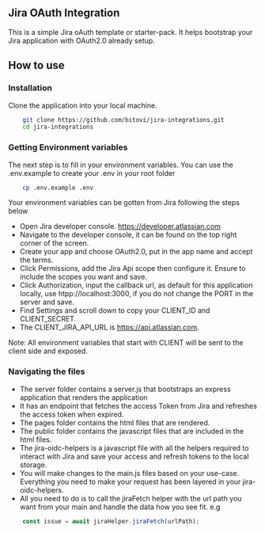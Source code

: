 ## Jira OAuth Integration

This is a simple Jira oAuth template or starter-pack. It helps bootstrap your Jira application with OAuth2.0 already setup.


## How to use

### Installation
Clone the application into your local machine.
```sh
    git clone https://github.com/bitovi/jira-integrations.git
    cd jira-integrations
```

### Getting Environment variables
The next step is to fill in your environment variables. You can use the .env.example to create your .env in your root folder
```sh
    cp .env.example .env
```

Your environment variables can be gotten from Jira following the steps below
- Open Jira developer console. https://developer.atlassian.com
- Navigate to the developer console, it can be found on the top right corner of the screen.
- Create your app and choose OAuth2.0, put in the app name and accept the terms.
- Click Permissions, add the Jira Api scope then configure it. Ensure to include the scopes you want and save.
- Click Authorization, input the callback url, as default for this application locally, use htpp://localhost:3000, if you do not change the PORT in the server and save.
- Find Settings and scroll down to copy your CLIENT_ID and CLIENT_SECRET.
- The CLIENT_JIRA_API_URL is https://api.atlassian.com.

Note: All environment variables that start with CLIENT will be sent to the client side and exposed.

### Navigating the files

- The server folder contains a server.js that bootstraps an express application that renders the application
- It has an endpoint that fetches the access Token from Jira and refreshes the access token when expired.
- The pages folder contains the html files that are rendered.
- The public folder contains the javascript files that are included in the html files.
- The jira-oidc-helpers is a javascript file with all the helpers required to interact with Jira and save your access and refresh tokens to the local storage.
- You will make changes to the main.js files based on your use-case. Everything you need to make your request has been layered in your jira-oidc-helpers.
- All you need to do is to call the jiraFetch helper with the url path you want from your main and handle the data how you see fit. e.g
```js
    const issue = await jiraHelper.jiraFetch(urlPath);
```
